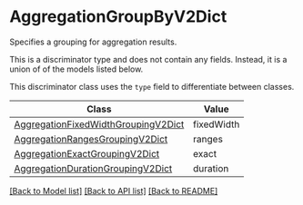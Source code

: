 # AggregationGroupByV2Dict

Specifies a grouping for aggregation results.

This is a discriminator type and does not contain any fields. Instead, it is a union
of of the models listed below.

This discriminator class uses the `type` field to differentiate between classes.

| Class | Value
| ------------ | -------------
[AggregationFixedWidthGroupingV2Dict](AggregationFixedWidthGroupingV2Dict.md) | fixedWidth
[AggregationRangesGroupingV2Dict](AggregationRangesGroupingV2Dict.md) | ranges
[AggregationExactGroupingV2Dict](AggregationExactGroupingV2Dict.md) | exact
[AggregationDurationGroupingV2Dict](AggregationDurationGroupingV2Dict.md) | duration


[[Back to Model list]](../../../README.md#models-v1-link) [[Back to API list]](../../README.md#documentation-for-api-endpoints) [[Back to README]](../../README.md)
